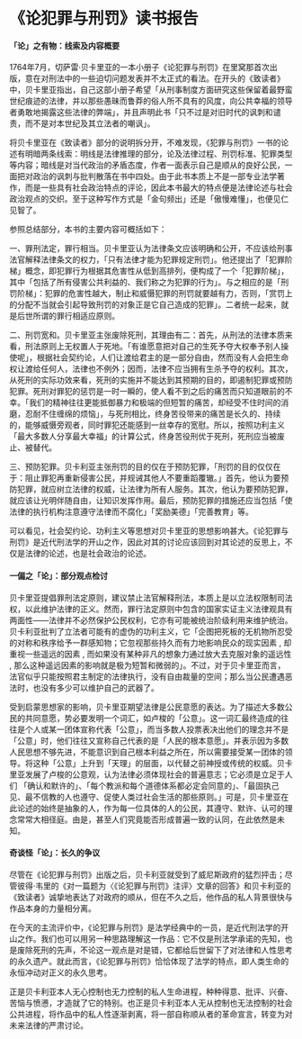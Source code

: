 # 《论犯罪与刑罚》读书报告
#### 「论」之有物：线索及内容概要
1764年7月，切萨雷·贝卡里亚的一本小册子《论犯罪与刑罚》在里窝那首次出版，意在对刑法中的一些迫切问题发表并不太正式的看法。在开头的《致读者》中，贝卡里亚指出，自己这部小册子希望「从刑事制度方面研究这些保留着最野蛮世纪痕迹的法律，并以那些愚昧而鲁莽的俗人所不具有的风度，向公共幸福的领导者勇敢地揭露这些法律的弊端」，并且声明此书「只不过是对旧时代的讽刺和谴责，而不是对本世纪及其立法者的嘲讽」。

将贝卡里亚在《致读者》部分的说明拆分开，不难发现，《犯罪与刑罚》一书的论述有明暗两条线索：明线是法律推理的部分，论及法律过程、刑罚标准、犯罪类型等内容；暗线是对当代政治的矛盾态度，作者一面表示自己是顺从的良好公民，一面把对政治的讽刺与批判散落在书中四处。由于此书本质上不是一部专业法学著作，而是一些具有社会政治特点的评论，因此本书最大的特点便是法律论述与社会政治观点的交织。至于这种写作方式是「金句频出」还是「傲慢难懂」，也便见仁见智了。

参照总结部分，本书的主要内容可概括如下：

一、罪刑法定，罪行相当。贝卡里亚认为法律条文应该明确和公开，不应该给刑事法官解释法律条文的权力，「只有法律才能为犯罪规定刑罚」。他还提出了「犯罪阶梯」概念，即犯罪行为根据其危害性从低到高排列，便构成了一个「犯罪阶梯」，其中「包括了所有侵害公共利益的、我们称之为犯罪的行为」。与之相应的是「刑罚阶梯」：犯罪的危害性越大，制止和威慑犯罪的刑罚就要越有力，否则，「赏罚上的分配不当就会引起导致刑罚的对象正是它自己造成的犯罪」。二者统一起来，就是后世所谓的罪行相适应原则。

二、刑罚宽和。贝卡里亚主张废除死刑，其理由有二：首先，从刑法的法律本质来看，刑法原则上无权置人于死地。「有谁愿意把对自己的生死予夺大权奉予别人操使呢」，根据社会契约论，人们让渡给君主的是一部分自由，然而没有人会把生命权让渡给任何人，法律也不例外；因而，法律不应当拥有生杀予夺的权利。其次，从死刑的实际功效来看，死刑的实施并不能达到其预期的目的，即遏制犯罪或预防犯罪。死刑对罪犯的惩罚是一时一瞬的，使人看不到之后的痛苦而只知道眼前的不幸。「我们的精神往往更能抵御暴力和极端的但短暂的痛苦，却经受不住时间的消磨，忍耐不住缠绵的烦恼」，与死刑相比，终身苦役带来的痛苦是长久的、持续的，能够威慑旁观者，同时罪犯还能感到一丝幸存的宽慰。所以，按照功利主义「最大多数人分享最大幸福」的计算公式，终身苦役刑优于死刑，死刑应当被废止、被替代。

三、预防犯罪。贝卡利亚主张刑罚的目的仅在于预防犯罪，「刑罚的目的仅仅在于：阻止罪犯再重新侵害公民，并规诫其他人不要重蹈覆辙。」首先，他认为要预防犯罪，就应树立法律的权威，让法律为所有人服务。其次，他认为要预防犯罪，就应该让光明伴随自由，让知识发挥作用。最后，预防犯罪的措施还应当包括「使法律的执行机构注意遵守法律而不腐化」「奖励美德」「完善教育」等。

可以看见，社会契约论、功利主义等思想对贝卡里亚的思想影响甚大。《论犯罪与刑罚》是近代刑法学的开山之作，因此对其的讨论应该回到对其论述的反思上，不仅是法律的论述，也是社会政治的论述。

#### 一偏之「论」：部分观点检讨
贝卡里亚提倡罪刑法定原则，建议禁止法官解释刑法，本质上是以立法权限制司法权，以此维护法律的正义。然而，罪行法定原则中包含的国家实证主义法律观具有两面性——法律并不必然保护公民权利，它亦有可能被统治阶级利用来维护统治。贝卡利亚批判了立法者可能有的虚伪的功利主义，它「企图把死板的无机物所忍受的对称和秩序给予一群感知物；它忽视那些持久而有力地影响民众的现实因素 , 却重视一些遥远的因素 , 而如果没有某种非凡的想象力通过放大去克服对象的遥远性 , 那么这种遥远因素的影响就是极为短暂和微弱的」。不过，对于贝卡里亚而言，法官似乎只能按照君主制定的法律执行，没有自由裁量的空间；那么当公民遭遇恶法时，也没有多少可以维护自己的武器了。

受到启蒙思想家的影响，贝卡里亚期望法律是公民意愿的表达。为了描述大多数公民的共同意愿，势必要发明一个词汇，如卢梭的「公意」。这一词汇最终造成的往往是个人或某一团体宣称代表「公意」，而当多数人投票表决出他们的理念并不是「公意」时，他们往往又宣称自己代表的是「人民的根本意愿」。并表示因为多数人民思想不够先进，不能意识到自己根本利益之所在，所以需要接受某一团体的领导。将这种「公意」上升到「天理」的层面，以代替之前神授或传统的权威。贝卡里亚发展了卢梭的公意观，认为法律必须体现社会的普遍意志；它必须是立足于人们 「确认和默许的」、「每个教派和每个道德体系都必定会同意的」、「最固执己见、最不信教的人也遵守、促使人类过社会生活的那些原则。」可是，贝卡里亚在此论述的始终是抽象的人，作为每一位具体的人的公民，其遵守、默许、认可的理念常常大相径庭。由是，甚至人们究竟能否形成普遍一致的认同，在此依然是未知。

#### 奇谈怪「论」：长久的争议
尽管在《论犯罪与刑罚》出版之后，贝卡利亚就受到了威尼斯政府的猛烈抨击；尽管彼得·韦里的《对一篇题为〈《论犯罪与刑罚》注评〉文章的回答》和贝卡利亚的《致读者》诚挚地表达了对政府的顺从，但在不久之后，他作品的私人背景很快与作品本身的力量相分离。

在今天的主流评价中，《论犯罪与刑罚》是法学经典中的一员，是近代刑法学的开山之作。我们也可以用另一种思路理解这一作品：它不仅是刑法学承诺的先知，也是废除死刑的先声，不论这一观点是对是错，它都给后世留下了对法律和人性思考的永久遗产。就此而言，《论犯罪与刑罚》恰恰体现了法学的特点，即人类生命的永恒冲动对正义的永久思考。

正是贝卡利亚本人无心控制也无力控制的私人生命进程，种种得意、批评、兴奋、苦恼与愤懑，才造就了它的特别。也正是贝卡利亚本人无从控制也无法控制的社会公共进程，将作品中的私人性逐渐剥离，将一部自称顺从者的革命宣言，转变为对未来法律的严肃讨论。